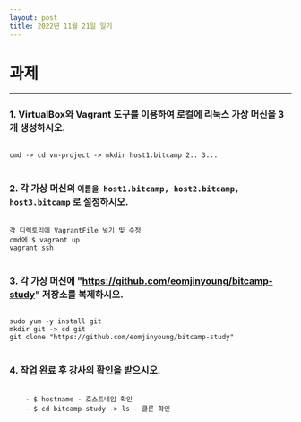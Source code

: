 ```yaml
---
layout: post
title: 2022년 11월 21일 일기
---
```


과제
====================================
***********************************

### 1. VirtualBox와 Vagrant 도구를 이용하여 로컬에 리눅스 가상 머신을 3개 생성하시오.
<pre>
<code>
cmd -> cd vm-project -> mkdir host1.bitcamp 2.. 3...
</code>
</pre>
### 2. 각 가상 머신의 `이름을 host1.bitcamp, host2.bitcamp, host3.bitcamp` 로 설정하시오.
<pre>
<code>
각 디렉토리에 VagrantFile 넣기 및 수정   
cmd에 $ vagrant up   
vagrant ssh   
</code>
</pre>
### 3. 각 가상 머신에 "https://github.com/eomjinyoung/bitcamp-study" 저장소를 복제하시오.   
<pre>
<code>
sudo yum -y install git   
mkdir git -> cd git   
git clone "https://github.com/eomjinyoung/bitcamp-study"   
</code>
</pre>
### 4. 작업 완료 후 강사의 확인을 받으시오.   
<pre>
<code>
    - $ hostname - 호스트네임 확인   
    - $ cd bitcamp-study -> ls - 클론 확인   
</code>
</pre>